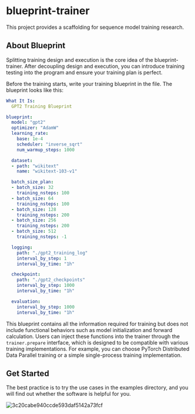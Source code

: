 # blueprint-trainer

This project provides a scaffolding for sequence model training research.

## About Blueprint

Splitting training design and execution is the core idea of the blueprint-trainer. After decoupling design and execution, you can introduce training testing into the program and ensure your training plan is perfect.

Before the training starts, write your training blueprint in the file. The blueprint looks like this:

```yaml
What It Is:
  GPT2 Training Blueprint

blueprint:
  model: "gpt2"
  optimizer: "AdamW"
  learning_rate:
    base: 1e-4
    scheduler: "inverse_sqrt"
    num_warmup_steps: 1000

  dataset:
  - path: "wikitext"
    name: "wikitext-103-v1"

  batch_size_plan:
  - batch_size: 32
    training_nsteps: 100
  - batch_size: 64
    training_nsteps: 100
  - batch_size: 128
    training_nsteps: 200
  - batch_size: 256
    training_nsteps: 200
  - batch_size: 512
    training_nsteps: -1

  logging:
    path: "./gpt2_training_log"
    interval_by_step: 1
    interval_by_time: "1h"

  checkpoint:
    path: "./gpt2_checkpoints"
    interval_by_step: 1000
    interval_by_time: "1h"

  evaluation:
    interval_by_step: 1000
    interval_by_time: "1h"
```

This blueprint contains all the information required for training but does not include functional behaviors such as model initialization and forward calculation. Users can inject these functions into the trainer through the `trainer.prepare` interface, which is designed to be compatible with various training implementations. For example, you can choose PyTorch Distributed Data Parallel training or a simple single-process training implementation.

## Get Started

The best practice is to try the use cases in the examples directory, and you will find out whether the software is helpful for you.

![3c20cabe940ccde593daf5142a73fcf](https://github.com/shjwudp/blueprint-trainer/assets/11439912/6000fb0c-caad-4f74-a9cc-ead0e6690ab6)
